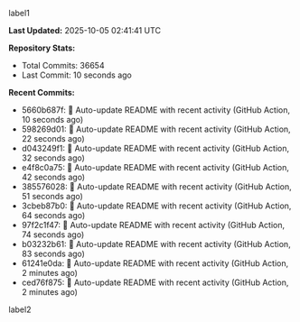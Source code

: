 
label1 
<!-- ACTIVITY_START -->
**Last Updated:** 2025-10-05 02:41:41 UTC

**Repository Stats:**
- Total Commits: 36654
- Last Commit: 10 seconds ago

**Recent Commits:**
- 5660b687f: 🤖 Auto-update README with recent activity (GitHub Action, 10 seconds ago)
- 598269d01: 🤖 Auto-update README with recent activity (GitHub Action, 22 seconds ago)
- d043249f1: 🤖 Auto-update README with recent activity (GitHub Action, 32 seconds ago)
- e4f8c0a75: 🤖 Auto-update README with recent activity (GitHub Action, 42 seconds ago)
- 385576028: 🤖 Auto-update README with recent activity (GitHub Action, 51 seconds ago)
- 3cbeb87b0: 🤖 Auto-update README with recent activity (GitHub Action, 64 seconds ago)
- 97f2c1f47: 🤖 Auto-update README with recent activity (GitHub Action, 74 seconds ago)
- b03232b61: 🤖 Auto-update README with recent activity (GitHub Action, 83 seconds ago)
- 61241e0da: 🤖 Auto-update README with recent activity (GitHub Action, 2 minutes ago)
- ced76f875: 🤖 Auto-update README with recent activity (GitHub Action, 2 minutes ago)
<!-- ACTIVITY_END -->

label2
